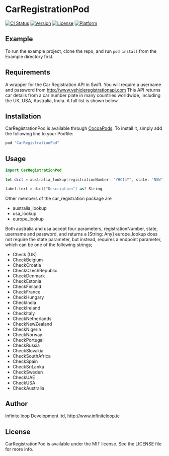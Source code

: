 # CarRegistrationPod

[![CI Status](http://img.shields.io/travis/infiniteloopltd/CarRegistrationPod.svg?style=flat)](https://travis-ci.org/infiniteloopltd/CarRegistrationPod)
[![Version](https://img.shields.io/cocoapods/v/CarRegistrationPod.svg?style=flat)](http://cocoapods.org/pods/CarRegistrationPod)
[![License](https://img.shields.io/cocoapods/l/CarRegistrationPod.svg?style=flat)](http://cocoapods.org/pods/CarRegistrationPod)
[![Platform](https://img.shields.io/cocoapods/p/CarRegistrationPod.svg?style=flat)](http://cocoapods.org/pods/CarRegistrationPod)

## Example

To run the example project, clone the repo, and run `pod install` from the Example directory first.

## Requirements

A wrapper for the Car Registration API in Swift. You will require a username and password from http://www.vehicleregistrationapi.com
This API returns car details from a car number plate in many countries worldwide, including the UK, USA, Australia, India. A full list is shown below.

## Installation

CarRegistrationPod is available through [CocoaPods](http://cocoapods.org). To install
it, simply add the following line to your Podfile:

```ruby
pod "CarRegistrationPod"
```

## Usage

```swift
import CarRegistrationPod
...
let dict = australia_lookup(registrationNumber: "YHC14Y", state: "NSW", username:"***your username***", password:"*** password ***")

label.text = dict["Description"] as? String
```
Other members of the car_registration package are 
* australia_lookup
* usa_lookup
* europe_lookup

Both australia and usa accept four parameters, registrationNumber, state, username and password, and returns a [String: Any]
europe_lookup does not require the state parameter, but instead, requires a endpoint parameter, which can be one of the following strings;

* Check (UK)
* CheckBelgium 
* CheckCroatia 
* CheckCzechRepublic 
* CheckDenmark 
* CheckEstonia 
* CheckFinland 
* CheckFrance 
* CheckHungary 
* CheckIndia 
* CheckIreland 
* CheckItaly 
* CheckNetherlands 
* CheckNewZealand 
* CheckNigeria 
* CheckNorway 
* CheckPortugal 
* CheckRussia 
* CheckSlovakia 
* CheckSouthAfrica 
* CheckSpain 
* CheckSriLanka 
* CheckSweden 
* CheckUAE 
* CheckUSA 
* CheckAustralia


## Author

Infinite loop Development ltd, http://www.infiniteloop.ie

## License

CarRegistrationPod is available under the MIT license. See the LICENSE file for more info.
